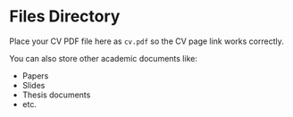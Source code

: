 # Files Directory

Place your CV PDF file here as `cv.pdf` so the CV page link works correctly.

You can also store other academic documents like:
- Papers
- Slides
- Thesis documents
- etc. 